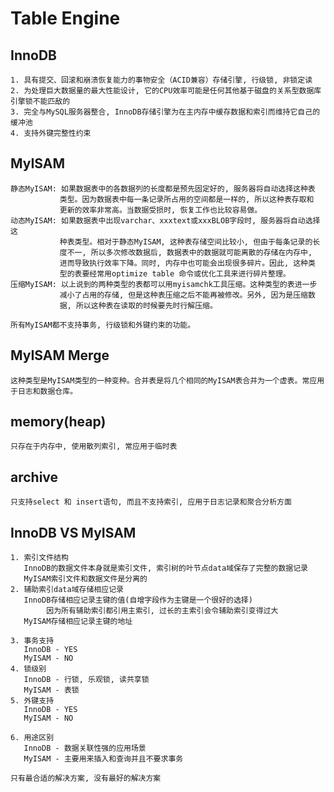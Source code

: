 Table Engine
==

InnoDB
--

``` text
1. 具有提交、回滚和崩溃恢复能力的事物安全（ACID兼容）存储引擎, 行级锁, 非锁定读  
2. 为处理巨大数据量的最大性能设计, 它的CPU效率可能是任何其他基于磁盘的关系型数据库引擎锁不能匹敌的  
3. 完全与MySQL服务器整合, InnoDB存储引擎为在主内存中缓存数据和索引而维持它自己的缓冲池  
4. 支持外键完整性约束  
```

MyISAM
--

``` text
静态MyISAM: 如果数据表中的各数据列的长度都是预先固定好的, 服务器将自动选择这种表  
           类型。因为数据表中每一条记录所占用的空间都是一样的, 所以这种表存取和  
           更新的效率非常高。当数据受损时, 恢复工作也比较容易做。  
动态MyISAM: 如果数据表中出现varchar、xxxtext或xxxBLOB字段时, 服务器将自动选择这  
           种表类型。相对于静态MyISAM, 这种表存储空间比较小, 但由于每条记录的长  
           度不一, 所以多次修改数据后, 数据表中的数据就可能离散的存储在内存中,   
           进而导致执行效率下降。同时, 内存中也可能会出现很多碎片。因此, 这种类  
           型的表要经常用optimize table 命令或优化工具来进行碎片整理。
压缩MyISAM: 以上说到的两种类型的表都可以用myisamchk工具压缩。这种类型的表进一步  
           减小了占用的存储, 但是这种表压缩之后不能再被修改。另外, 因为是压缩数  
           据, 所以这种表在读取的时候要先时行解压缩。  

所有MyISAM都不支持事务, 行级锁和外键约束的功能。
```

MyISAM Merge
--

    这种类型是MyISAM类型的一种变种。合并表是将几个相同的MyISAM表合并为一个虚表。常应用于日志和数据仓库。

memory(heap)
--

    只存在于内存中, 使用散列索引, 常应用于临时表

archive
--

    只支持select 和 insert语句, 而且不支持索引, 应用于日志记录和聚合分析方面

InnoDB VS MyISAM
--

``` text
1. 索引文件结构  
   InnoDB的数据文件本身就是索引文件, 索引树的叶节点data域保存了完整的数据记录  
   MyISAM索引文件和数据文件是分离的  
2. 辅助索引data域存储相应记录  
   InnoDB存储相应记录主键的值(自增字段作为主键是一个很好的选择)  
        因为所有辅助索引都引用主索引, 过长的主索引会令辅助索引变得过大  
   MyISAM存储相应记录主键的地址  

3. 事务支持  
   InnoDB - YES  
   MyISAM - NO  
4. 锁级别  
   InnoDB - 行锁, 乐观锁, 读共享锁  
   MyISAM - 表锁  
5. 外键支持  
   InnoDB - YES  
   MyISAM - NO  

6. 用途区别  
   InnoDB - 数据关联性强的应用场景  
   MyISAM - 主要用来插入和查询并且不要求事务  

只有最合适的解决方案, 没有最好的解决方案
```
